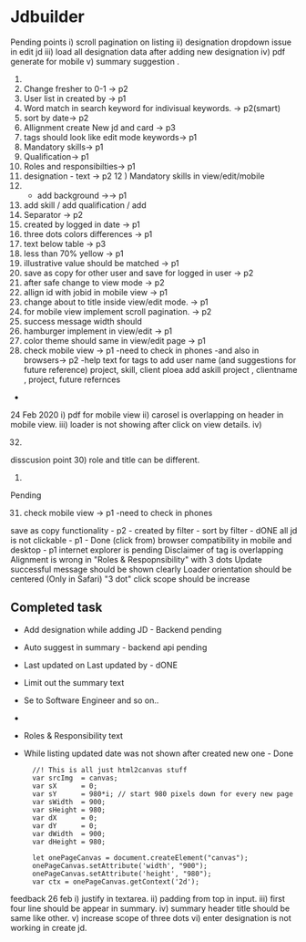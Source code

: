 # Jdbuilder

Pending points
i) scroll pagination on listing
ii) designation dropdown issue in edit jd
iii) load all designation data after adding new designation
iv) pdf generate for mobile
v) summary suggestion
.

1) 
2) Change fresher to 0-1 -> p2
3) User list in created by -> p1
4) Word match in search keyword for indivisual keywords. -> p2(smart)
5) sort by date-> p2
6) Allignment create New jd and card -> p3
7) tags should look like edit mode keywords-> p1
8) Mandatory skills-> p1
9) Qualification-> p1
10) Roles and responsibilties-> p1
11) designation - text -> p2
12 ) Mandatory skills in view/edit/mobile 
13) + add background ->-> p1
14) add skill / add qualification / add 
15) Separator -> p2
16) created by logged in date -> p1
17) three dots colors differences -> p1
18) <illustrative> text below table -> p3
19) less than 70% yellow -> p1
20) illustrative value should be matched -> p1
21) save as copy for other user and save for logged in user -> p2
22) after safe change to view mode -> p2
24) allign id with jobid in mobile view -> p1
25) change about to title inside view/edit mode. -> p1
26) for mobile view implement scroll pagination. -> p2
27) success message width should 
28) hamburger implement in view/edit -> p1
29) color theme should same in view/edit page -> p1
31) check mobile view -> p1
-need to check in phones
-and also in browsers-> p2
-help text for tags to add user name (and suggestions for future reference)  project, skill, client
ploea add askill project , clientname , project, future refernces
-


24 Feb 2020
i) pdf for mobile view
ii) carosel is overlapping on header in mobile view.
iii) loader is not showing after click on view details.
iv) 



32) 
disscusion point
30) role and title can be different.



1) 
Pending


31) check mobile view -> p1
-need to check in phones

save as copy functionality - p2 - 
created by filter - 
sort by filter - dONE
all jd is not clickable - p1 - Done (click from)
browser compatibility in mobile and desktop - p1 internet explorer is pending
Disclaimer of tag is overlapping
Alignment is wrong in "Roles & Respopnsibility" with 3 dots
Update successful message should be shown clearly
Loader orientation should be centered
(Only in Safari) "3 dot" click scope should be increase

Completed task
--------------------------
- Add designation while adding JD - Backend pending
- Auto suggest in summary - backend api pending
- Last updated on Last updated by - dONE
- Limit out the summary text
- Se to Software Engineer and so on..
- 
- Roles & Responsibility text
- While listing updated date was not shown after created new one - Done



        //! This is all just html2canvas stuff
        var srcImg  = canvas;
        var sX      = 0;
        var sY      = 980*i; // start 980 pixels down for every new page
        var sWidth  = 900;
        var sHeight = 980;
        var dX      = 0;
        var dY      = 0;
        var dWidth  = 900;
        var dHeight = 980;

        let onePageCanvas = document.createElement("canvas");
        onePageCanvas.setAttribute('width', "900");
        onePageCanvas.setAttribute('height', "980");
        var ctx = onePageCanvas.getContext('2d');


feedback 26 feb
i) justify in textarea.
ii) padding from top in input.
iii) first four line should be appear in summary. 
iv) summary header title should be same like other.
v) increase scope of three dots
vi) enter designation is not working in create jd.
